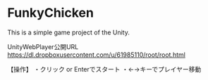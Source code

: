 FunkyChicken
=============

This is a simple game project of the Unity.

UnityWebPlayer公開URL
https://dl.dropboxusercontent.com/u/61985110/root/root.html

【操作】
・クリック or Enterでスタート
・←→キーでプレイヤー移動
